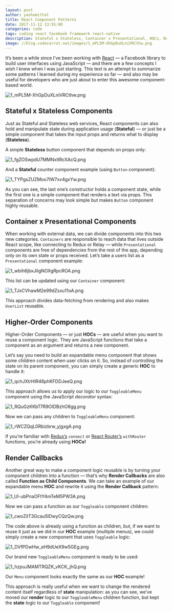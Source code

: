 ```yaml
---
layout: post
author: yashumittal
title: React Component Patterns
date: 2017-11-12 13:55:00
categories: code
tags: coding react facebook framework react-native
description: Stateful x Stateless, Container x Presentational, HOCs, Render Callbacks and more. It’s been a while since I’ve been working with React — a Facebook library to build user interfaces using JavaScript.
image: //blog.codecarrot.net/images/1_mPL5M-XhGpDuXLniVRCthw.png
---
```


It’s been a while since I’ve been working with [React](//facebook.github.io/react/) — a Facebook library to build user interfaces using JavaScript — and there are a few concepts I wish I knew when I was just starting. This text is an attempt to summarize some patterns I learned during my experience so far — and also may be useful for developers who are just about to enter this awesome component-based world.

![1_mPL5M-XhGpDuXLniVRCthw.png](//blog.codecarrot.net/images/1_mPL5M-XhGpDuXLniVRCthw.png)

## Stateful x Stateless Components

Just as Stateful and Stateless web services, React components can also hold and manipulate state during application usage (**Stateful**) — or just be a simple component that takes the input props and returns what to display (**Stateless**).

A simple **Stateless** button component that depends on props only:

![1_fgZOSwpdU7MMNxltRcXAcQ.png](//blog.codecarrot.net/images/1_fgZOSwpdU7MMNxltRcXAcQ.png)

And a **Stateful** counter component example (using `Button` component):

![1_TYPgsZUZMoo7lW7xv4gxYw.png](//blog.codecarrot.net/images/1_TYPgsZUZMoo7lW7xv4gxYw.png)

As you can see, the last one’s constructor holds a component state, while the first one is a simple component that renders a text via props. This separation of concerns may look simple but makes `Button` component highly reusable.

## Container x Presentational Components

When working with external data, we can divide components into this two new categories. `Containers` are responsible to reach data that lives outside React scope, like connecting to Redux or Relay — while `Presentational` components are free of dependencies from the rest of the app, depending only on its own state or props received. Let’s take a users list as a `Presentational` component example:

![1_wbih6jbxJiIgNOXgRpcROA.png](//blog.codecarrot.net/images/1_wbih6jbxJiIgNOXgRpcROA.png)

This list can be updated using our `Container` component:

![1_TJxCVhawM2e99dZsxu11oA.png](//blog.codecarrot.net/images/1_TJxCVhawM2e99dZsxu11oA.png)

This approach divides data-fetching from rendering and also makes `UserList` reusable.

## Higher-Order Components

Higher-Order Components — or just **HOCs** — are useful when you want to reuse a component logic. They are JavaScript functions that take a component as an argument and returns a new component.

Let’s say you need to build an expandable menu component that shows some children content when user clicks on it. So, instead of controlling the state on its parent component, you can simply create a generic **HOC** to handle it:

![1_qchJXtrHlR46phKFDDJeeQ.png](//blog.codecarrot.net/images/1_qchJXtrHlR46phKFDDJeeQ.png)

This approach allows us to apply our logic to our `ToggleableMenu` component using the JavaScript *decorator* syntax:

![1_RQuGzKKbT7R9OIDBzhO8gg.png](//blog.codecarrot.net/images/1_RQuGzKKbT7R9OIDBzhO8gg.png)

Now we can pass any children to `ToggleableMenu` component:

![1_rWCZQqL0Rbizbrw_yjgxgA.png](1_rWCZQqL0Rbizbrw_yjgxgA.png)

If you’re familiar with [Redux’s](//redux.js.org/) `connect` or [React Router’s](//github.com/ReactTraining/react-router) `withRouter` functions, you’re already using **HOCs!**

## Render Callbacks

Another great way to make a component logic reusable is by turning your component children into a function — that’s why **Render Callbacks** are also called **Function as Child Components**. We can take an example of our expandable menu **HOC** and rewrite it using the **Render Callback** pattern:

![1_Ul-ubPnaOFtY4mTeM5PW3A.png](//blog.codecarrot.net/images/1_Ul-ubPnaOFtY4mTeM5PW3A.png)

Now we can pass a function as our `Toggleable` component children:

![1_cwoZiIT3Gcau5lDwyCQzQw.png](//blog.codecarrot.net/images/1_cwoZiIT3Gcau5lDwyCQzQw.png)

The code above is already using a function as children, but, if we want to reuse it just as we did in our **HOC** example (multiple menus), we could simply create a new component that uses `Toggleable` logic:

![1_DVfPDwHw_eH9dUeX9w5GEg.png](//blog.codecarrot.net/images/1_DVfPDwHw_eH9dUeX9w5GEg.png)

Our brand new `ToggleableMenu` component is ready to be used:

![1_hzpuJMAMTRQZK_vKCK_jhQ.png](//blog.codecarrot.net/images/1_hzpuJMAMTRQZK_vKCK_jhQ.png)

Our `Menu` component looks exactly the same as our **HOC** example!

This approach is really useful when we want to change the rendered content itself regardless of **state** manipulation: as you can see, we’ve moved our **render** logic to our `ToggleableMenu` children function, but kept the **state** logic to our `Toggleable` component!